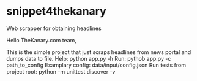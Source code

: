 # snippet4thekanary
Web scrapper for obtaining headlines


Hello TheKanary.com team,

This is the simple project that just scraps headlines from news portal and dumps data to file.
Help: python app.py -h
Run: pythob app.py -c path_to_config
Examplary config: data/input/config.json
Run tests from project root: python -m unittest discover -v
